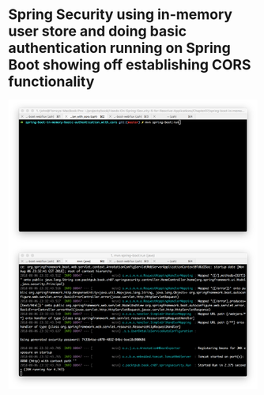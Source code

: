 # Spring Security using in-memory user store and doing basic authentication running on Spring Boot showing off establishing CORS functionality
<img src="../screenshots/2.1.png" alt="" align="center">  
  
<img src="../screenshots/2.2.png" alt="" align="center">  
